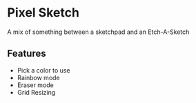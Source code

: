 # Pixel Sketch

A mix of something between a sketchpad and an Etch-A-Sketch

## Features

- Pick a color to use
- Rainbow mode
- Eraser mode
- Grid Resizing
